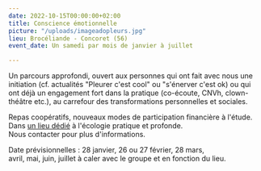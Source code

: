 ```yaml
---
date: 2022-10-15T00:00:00+02:00
title: Conscience émotionnelle
picture: "/uploads/imageadopleurs.jpg"
lieu: Brocéliande - Concoret (56)
event_date: Un samedi par mois de janvier à juillet

---
```

Un parcours approfondi, ouvert aux personnes qui ont fait avec nous une initiation (cf. actualités "Pleurer c'est cool" ou "s'énerver c'est ok) ou qui ont déjà un engagement fort dans la pratique (co-écoute, CNVh, clown-théâtre etc.), au carrefour des transformations personnelles et sociales.

Repas coopératifs, nouveaux modes de participation financière à l'étude.  
Dans [un lieu dédié](https://maliguene-broceliande.fr/) à l'écologie pratique et profonde.  
Nous contacter pour plus d'informations.

Date prévisionnelles : 28 janvier, 26 ou 27 février, 28 mars,  
avril, mai, juin, juillet à caler avec le groupe et en fonction du lieu.